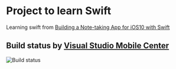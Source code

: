# Project to learn Swift
Learning swift from [Building a Note-taking App for iOS10 with Swift](https://www.lynda.com/Swift-tutorials/Building-Note-Taking-App-iOS-10-Swift/504400-2.html)

## Build status by [Visual Studio Mobile Center](https://www.visualstudio.com/vs/mobile-center/)
![Build status](https://build.mobile.azure.com/v0.1/apps/6c69705e-e585-48c0-b31c-a751915e02a1/branches/master/badge)
